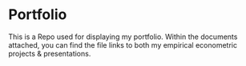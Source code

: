 # Portfolio

This is a Repo used for displaying my portfolio. Within the documents attached, you can find the file links to both my empirical econometric projects & presentations.
